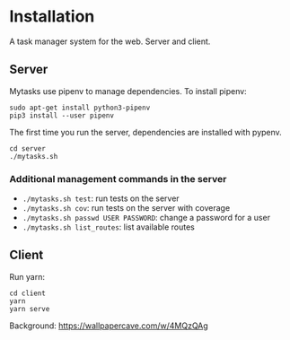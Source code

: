 # Installation

A task manager system for the web. Server and client.

## Server

Mytasks use pipenv to manage dependencies. To install pipenv:

```
sudo apt-get install python3-pipenv
pip3 install --user pipenv
```

The first time you run the server, dependencies are installed with pypenv.

```
cd server
./mytasks.sh
```

### Additional management commands in the server

- `./mytasks.sh test`: run tests on the server
- `./mytasks.sh cov`: run tests on the server with coverage
- `./mytasks.sh passwd USER PASSWORD`: change a password for a user
- `./mytasks.sh list_routes`: list available routes

## Client

Run yarn:

```
cd client
yarn
yarn serve
```

Background: https://wallpapercave.com/w/4MQzQAg
